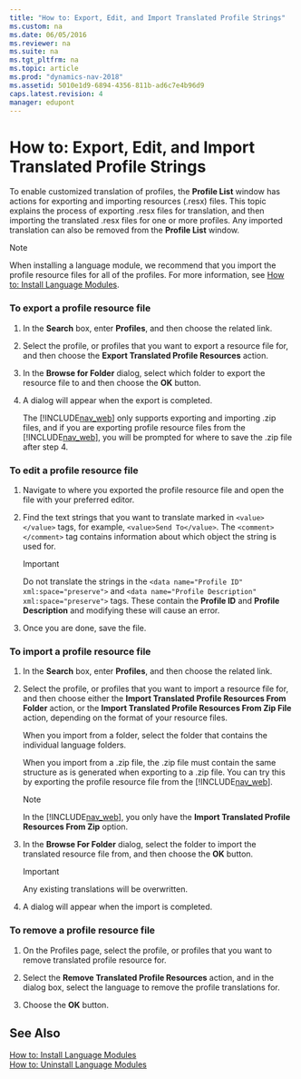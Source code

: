 ```yaml
---
title: "How to: Export, Edit, and Import Translated Profile Strings"
ms.custom: na
ms.date: 06/05/2016
ms.reviewer: na
ms.suite: na
ms.tgt_pltfrm: na
ms.topic: article
ms.prod: "dynamics-nav-2018"
ms.assetid: 5010e1d9-6894-4356-811b-ad6c7e4b96d9
caps.latest.revision: 4
manager: edupont
---
```

# How to: Export, Edit, and Import Translated Profile Strings
To enable customized translation of profiles, the **Profile List** window has actions for exporting and importing resources \(.resx\) files. This topic explains the process of exporting .resx files for translation, and then importing the translated .resx files for one or more profiles. Any imported translation can also be removed from the **Profile List** window.  

> [!NOTE]  
>  When installing a language module, we recommend that you import the profile resource files for all of the profiles. For more information, see [How to: Install Language Modules](How-to--Install-Language-Modules.md).  

### To export a profile resource file  

1.  In the **Search** box, enter **Profiles**, and then choose the related link.  

2.  Select the profile, or profiles that you want to export a resource file for, and then choose the **Export Translated Profile Resources** action.  

3.  In the **Browse for Folder** dialog, select which folder to export the resource file to and then choose the **OK** button.  

4.  A dialog will appear when the export is completed.  

     The [!INCLUDE[nav_web](includes/nav_web_md.md)] only supports exporting and importing .zip files, and if you are exporting profile resource files from the [!INCLUDE[nav_web](includes/nav_web_md.md)], you will be prompted for where to save the .zip file after step 4.  

### To edit a profile resource file  

1.  Navigate to where you exported the profile resource file and open the file with your preferred editor.  

2.  Find the text strings that you want to translate marked in `<value></value>` tags, for example, `<value>Send To</value>`. The `<comment></comment>` tag contains information about which object the string is used for.  

    > [!IMPORTANT]  
    >  Do not translate the strings in the `<data name="Profile ID" xml:space="preserve">` and `<data name="Profile Description" xml:space="preserve">` tags. These contain the **Profile ID** and **Profile Description** and modifying these will cause an error.  

3.  Once you are done, save the file.  

### To import a profile resource file  

1.  In the **Search** box, enter **Profiles**, and then choose the related link.  

2.  Select the profile, or profiles that you want to import a resource file for, and then choose either the **Import Translated Profile Resources From Folder** action, or the **Import Translated Profile Resources From Zip File** action, depending on the format of your resource files.  

     When you import from a folder, select the folder that contains the individual language folders.  

     When you import from a .zip file, the .zip file must contain the same structure as is generated when exporting to a .zip file. You can try this by exporting the profile resource file from the [!INCLUDE[nav_web](includes/nav_web_md.md)].  

    > [!NOTE]  
    >  In the [!INCLUDE[nav_web](includes/nav_web_md.md)], you only have the **Import Translated Profile Resources From Zip** option.  

3.  In the **Browse For Folder** dialog, select the folder to import the translated resource file from, and then choose the **OK** button.  

    > [!IMPORTANT]  
    >  Any existing translations will be overwritten.  

4.  A dialog will appear when the import is completed.  

### To remove a profile resource file  

1.  On the Profiles page, select the profile, or profiles that you want to remove translated profile resource for.  

2.  Select the **Remove Translated Profile Resources** action, and in the dialog box, select the language to remove the profile translations for.  

3.  Choose the **OK** button.  

## See Also  
 [How to: Install Language Modules](How-to--Install-Language-Modules.md)   
 [How to: Uninstall Language Modules](How-to--Uninstall-Language-Modules.md)
